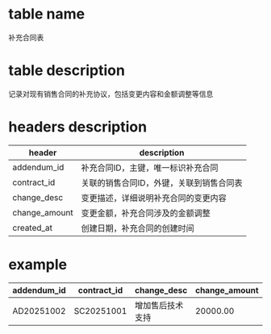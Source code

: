 # table name
补充合同表

# table description
记录对现有销售合同的补充协议，包括变更内容和金额调整等信息

# headers description
| header | description |
| --- | --- |
| addendum_id | 补充合同ID，主键，唯一标识补充合同 |
| contract_id | 关联的销售合同ID，外键，关联到销售合同表 |
| change_desc | 变更描述，详细说明补充合同的变更内容 |
| change_amount | 变更金额，补充合同涉及的金额调整 |
| created_at | 创建日期，补充合同的创建时间 |

# example
| addendum_id | contract_id | change_desc | change_amount | created_at |
| ----------- | ----------- | ----------- | ------------- | ---------- |
| AD20251002 | SC20251001 | 增加售后技术支持 | 20000.00 | 2025-10-02 |